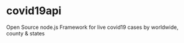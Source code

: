 # covid19api
Open Source node.js Framework for live covid19 cases by worldwide, county &amp; states
